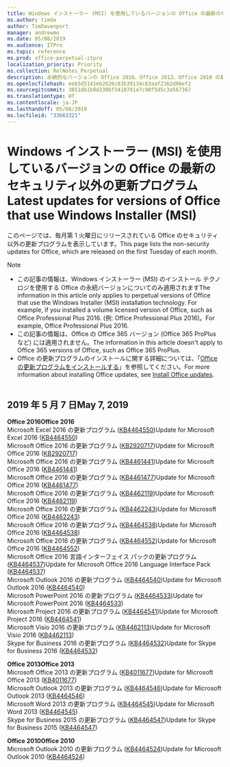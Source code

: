 ```yaml
---
title: Windows インストーラー (MSI) を使用しているバージョンの Office の最新のセキュリティ以外の更新プログラム
ms.author: timda
author: TimDavenport
manager: andrewmo
ms.date: 05/08/2019
ms.audience: ITPro
ms.topic: reference
ms.prod: office-perpetual-itpro
localization_priority: Priority
ms.collection: RelNotes_Perpetual
description: 永続的なバージョンの Office 2016、Office 2013、Office 2010 の最新のセキュリティ以外の更新プログラム情報へのリンクを IT 技術者に提供します
ms.openlocfilehash: eeb5d5141eb2626c83b39134c63aaf2362d06ef2
ms.sourcegitcommit: 3851db1b0d239bf34187d1e7c98f5d5c3a567367
ms.translationtype: HT
ms.contentlocale: ja-JP
ms.lasthandoff: 05/08/2019
ms.locfileid: "33663321"
---
```

# <a name="latest-non-security-updates-for-versions-of-office-that-use-windows-installer-msi"></a><span data-ttu-id="4d079-103">Windows インストーラー (MSI) を使用しているバージョンの Office の最新のセキュリティ以外の更新プログラム</span><span class="sxs-lookup"><span data-stu-id="4d079-103">Latest updates for versions of Office that use Windows Installer (MSI)</span></span>

<span data-ttu-id="4d079-104">このページでは、毎月第 1 火曜日にリリースされている Office のセキュリティ以外の更新プログラムを表示しています。</span><span class="sxs-lookup"><span data-stu-id="4d079-104">This page lists the non-security updates for Office, which are released on the first Tuesday of each month.</span></span>

> [!NOTE]
> - <span data-ttu-id="4d079-105">この記事の情報は、Windows インストーラー (MSI) のインストール テクノロジを使用する Office の永続バージョンについてのみ適用されます</span><span class="sxs-lookup"><span data-stu-id="4d079-105">The information in this article only applies to perpetual versions of Office that use the Windows Installer (MSI) installation technology. For example, if you installed a volume licensed version of Office, such as Office Professional Plus 2016.</span></span> <span data-ttu-id="4d079-106">(例: Office Professional Plus 2016)。</span><span class="sxs-lookup"><span data-stu-id="4d079-106">For example, Office Professional Plus 2016.</span></span>
> - <span data-ttu-id="4d079-107">この記事の情報は、Office の Office 365 バージョン (Office 365 ProPlus など) には適用されません。</span><span class="sxs-lookup"><span data-stu-id="4d079-107">The information in this article doesn't apply to Office 365 versions of Office, such as Office 365 ProPlus.</span></span>
> - <span data-ttu-id="4d079-108">Office の更新プログラムのインストールに関する詳細については、「[Office の更新プログラムをインストールする](https://support.office.com/article/2ab296f3-7f03-43a2-8e50-46de917611c5)」を参照してください。</span><span class="sxs-lookup"><span data-stu-id="4d079-108">For more information about installing Office updates, see [Install Office updates](https://support.office.com/article/2ab296f3-7f03-43a2-8e50-46de917611c5).</span></span>
<br/><br/>

## <a name="may-7-2019"></a><span data-ttu-id="4d079-109">2019 年 5 月 7 日</span><span class="sxs-lookup"><span data-stu-id="4d079-109">May 7, 2019</span></span>

<span data-ttu-id="4d079-110">**Office 2016**</span><span class="sxs-lookup"><span data-stu-id="4d079-110">**Office 2016**</span></span><br/>
<span data-ttu-id="4d079-111">Microsoft Excel 2016 の更新プログラム ([KB4464550](https://support.microsoft.com/help/4464550))</span><span class="sxs-lookup"><span data-stu-id="4d079-111">Update for Microsoft Excel 2016 ([KB4464550](https://support.microsoft.com/help/4464550))</span></span><br/>
<span data-ttu-id="4d079-112">Microsoft Office 2016 の更新プログラム ([KB2920717](https://support.microsoft.com/help/2920717))</span><span class="sxs-lookup"><span data-stu-id="4d079-112">Update for Microsoft Office 2016 ([KB2920717](https://support.microsoft.com/help/2920717))</span></span><br/>
<span data-ttu-id="4d079-113">Microsoft Office 2016 の更新プログラム ([KB4461441](https://support.microsoft.com/help/4461441))</span><span class="sxs-lookup"><span data-stu-id="4d079-113">Update for Microsoft Office 2016 ([KB4461441](https://support.microsoft.com/help/4461441))</span></span><br/>
<span data-ttu-id="4d079-114">Microsoft Office 2016 の更新プログラム ([KB4461477](https://support.microsoft.com/help/4461477))</span><span class="sxs-lookup"><span data-stu-id="4d079-114">Update for Microsoft Office 2016 ([KB4461477](https://support.microsoft.com/help/4461477))</span></span><br/>
<span data-ttu-id="4d079-115">Microsoft Office 2016 の更新プログラム ([KB4462119](https://support.microsoft.com/help/4462119))</span><span class="sxs-lookup"><span data-stu-id="4d079-115">Update for Microsoft Office 2016 ([KB4462119](https://support.microsoft.com/help/4462119))</span></span><br/>
<span data-ttu-id="4d079-116">Microsoft Office 2016 の更新プログラム ([KB4462243](https://support.microsoft.com/help/4462243))</span><span class="sxs-lookup"><span data-stu-id="4d079-116">Update for Microsoft Office 2016 ([KB4462243](https://support.microsoft.com/help/4462243))</span></span><br/>
<span data-ttu-id="4d079-117">Microsoft Office 2016 の更新プログラム ([KB4464538](https://support.microsoft.com/help/4464538))</span><span class="sxs-lookup"><span data-stu-id="4d079-117">Update for Microsoft Office 2016 ([KB4464538](https://support.microsoft.com/help/4464538))</span></span><br/>
<span data-ttu-id="4d079-118">Microsoft Office 2016 の更新プログラム ([KB4464552](https://support.microsoft.com/help/4464552))</span><span class="sxs-lookup"><span data-stu-id="4d079-118">Update for Microsoft Office 2016 ([KB4464552](https://support.microsoft.com/help/4464552))</span></span><br/>
<span data-ttu-id="4d079-119">Microsoft Office 2016 言語インターフェイス パックの更新プログラム ([KB4464537](https://support.microsoft.com/help/4464537))</span><span class="sxs-lookup"><span data-stu-id="4d079-119">Update for Microsoft Office 2016 Language Interface Pack ([KB4464537](https://support.microsoft.com/help/4464537))</span></span><br/>
<span data-ttu-id="4d079-120">Microsoft Outlook 2016 の更新プログラム ([KB4464540](https://support.microsoft.com/help/4464540))</span><span class="sxs-lookup"><span data-stu-id="4d079-120">Update for Microsoft Outlook 2016 ([KB4464540](https://support.microsoft.com/help/4464540))</span></span><br/>
<span data-ttu-id="4d079-121">Microsoft PowerPoint 2016 の更新プログラム ([KB4464533](https://support.microsoft.com/help/4464533))</span><span class="sxs-lookup"><span data-stu-id="4d079-121">Update for Microsoft PowerPoint 2016 ([KB4464533](https://support.microsoft.com/help/4464533))</span></span><br/>
<span data-ttu-id="4d079-122">Microsoft Project 2016 の更新プログラム ([KB4464541](https://support.microsoft.com/help/4464541))</span><span class="sxs-lookup"><span data-stu-id="4d079-122">Update for Microsoft Project 2016 ([KB4464541](https://support.microsoft.com/help/4464541))</span></span><br/>
<span data-ttu-id="4d079-123">Microsoft Visio 2016 の更新プログラム ([KB4462113](https://support.microsoft.com/help/4462113))</span><span class="sxs-lookup"><span data-stu-id="4d079-123">Update for Microsoft Visio 2016 ([KB4462113](https://support.microsoft.com/help/4462113))</span></span><br/>
<span data-ttu-id="4d079-124">Skype for Business 2016 の更新プログラム ([KB4464532](https://support.microsoft.com/help/4464532))</span><span class="sxs-lookup"><span data-stu-id="4d079-124">Update for Skype for Business 2016 ([KB4464532](https://support.microsoft.com/help/4464532))</span></span><br/>

<span data-ttu-id="4d079-125">**Office 2013**</span><span class="sxs-lookup"><span data-stu-id="4d079-125">**Office 2013**</span></span><br/>
<span data-ttu-id="4d079-126">Microsoft Office 2013 の更新プログラム ([KB4011677](https://support.microsoft.com/help/4011677))</span><span class="sxs-lookup"><span data-stu-id="4d079-126">Update for Microsoft Office 2013 ([KB4011677](https://support.microsoft.com/help/4011677))</span></span><br/>
<span data-ttu-id="4d079-127">Microsoft Outlook 2013 の更新プログラム ([KB4464546](https://support.microsoft.com/help/4464546))</span><span class="sxs-lookup"><span data-stu-id="4d079-127">Update for Microsoft Outlook 2013 ([KB4464546](https://support.microsoft.com/help/4464546))</span></span><br/>
<span data-ttu-id="4d079-128">Microsoft Word 2013 の更新プログラム ([KB4464545](https://support.microsoft.com/help/4464545))</span><span class="sxs-lookup"><span data-stu-id="4d079-128">Update for Microsoft Word 2013 ([KB4464545](https://support.microsoft.com/help/4464545))</span></span><br/>
<span data-ttu-id="4d079-129">Skype for Business 2015 の更新プログラム ([KB4464547](https://support.microsoft.com/help/4464547))</span><span class="sxs-lookup"><span data-stu-id="4d079-129">Update for Skype for Business 2015 ([KB4464547](https://support.microsoft.com/help/4464547))</span></span><br/>

<span data-ttu-id="4d079-130">**Office 2010**</span><span class="sxs-lookup"><span data-stu-id="4d079-130">**Office 2010**</span></span><br/>
<span data-ttu-id="4d079-131">Microsoft Outlook 2010 の更新プログラム ([KB4464524](https://support.microsoft.com/help/4464524))</span><span class="sxs-lookup"><span data-stu-id="4d079-131">Update for Microsoft Outlook 2010 ([KB4464524](https://support.microsoft.com/help/4464524))</span></span>
